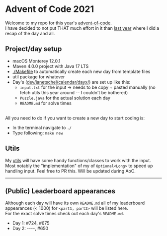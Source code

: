 # Advent of Code 2021
Welcome to my repo for this year's [advent-of-code](https://adventofcode.com/).  
I have decided to not put THAT much effort in it than [last year](https://github.com/janetschel/advent-of-go-2020) where I did a recap of the day and all.

## Project/day setup
- macOS Monterey 12.0.1
- Maven 4.0.0 project with Java 17 LTS
- [./Makefile](https://github.com/janetschel/advent-of-code-2021/blob/main/Makefile) to automatically create each new day from template files
- util package for whatever
- Day's ([dev/janetschel/calendar/dayx/](https://github.com/janetschel/advent-of-code-2021/tree/main/src/main/java/dev/janetschel/calendar)) are set up like this:
  - `input.txt` for the input → needs to be copy + pasted manually (no fetch utils this year around -- I couldn't be bothered)
  - `Puzzle.java` for the actual solution each day
  - `README.md` for solve times

<br/>
All you need to do if you want to create a new day to start coding is: 

- In the terminal navigate to `./`
- Type following: `make new`

## Utils
My [utils](https://github.com/janetschel/advent-of-code-2021/tree/main/src/main/java/dev/janetschel/utils) will have some handy functions/classes to work with the input.  
Most notably the "implementation" of my of `Optional<Long>` to speed up handling input. Feel free to PR this. Will be updated during AoC.

<hr/>

## (Public) Leaderboard appearances
Although each day will have its own `README.md` all of my leaderboard appearances (< 1000) for `<part1, part2>` will be listed here.  
For the exact solve times check out each day's `README.md`. 

- Day 1: #724, #675
- Day 2: ----, #650

